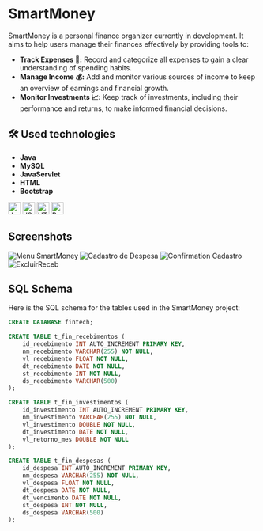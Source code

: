 # SmartMoney

SmartMoney is a personal finance organizer currently in development. It aims to help users manage their finances effectively by providing tools to:

- **Track Expenses 💸:** Record and categorize all expenses to gain a clear understanding of spending habits.
- **Manage Income 💰:** Add and monitor various sources of income to keep an overview of earnings and financial growth.
- **Monitor Investments 📈:** Keep track of investments, including their performance and returns, to make informed financial decisions.


## 🛠 Used technologies
- **Java**
- **MySQL**
- **JavaServlet**
- **HTML**
- **Bootstrap**
<div>
  <img src="https://www.svgrepo.com/show/452234/java.svg" alt="Java Logo" width="25"/>
  <img src="https://www.svgrepo.com/show/452045/js.svg" alt="JSLogo" width="25"/>
  <img src="https://www.svgrepo.com/show/452228/html-5.svg" alt="HTML Logo" width="25"/>
  <img src="https://www.svgrepo.com/show/353498/bootstrap.svg" alt="Bootstrap" width="25"/>
</div>

## Screenshots
![Menu SmartMoney](https://github.com/user-attachments/assets/c2c30171-fafc-4571-baea-beb34c0a3cdd)
![Cadastro de Despesa](https://github.com/user-attachments/assets/6b0936df-e241-4cb2-bd35-2733704a1baa)
![Confirmation Cadastro](https://github.com/user-attachments/assets/62acbbf3-71f1-45cb-b984-5ca3331c4235)
![ExcluirReceb](https://github.com/user-attachments/assets/c0e34c11-29e2-4e7a-a289-881ee36fd24d)

## SQL Schema

Here is the SQL schema for the tables used in the SmartMoney project:

```sql
CREATE DATABASE fintech;

CREATE TABLE t_fin_recebimentos (
    id_recebimento INT AUTO_INCREMENT PRIMARY KEY,
    nm_recebimento VARCHAR(255) NOT NULL,
    vl_recebimento FLOAT NOT NULL,
    dt_recebimento DATE NOT NULL,
    st_recebimento INT NOT NULL,
    ds_recebimento VARCHAR(500)
);

CREATE TABLE t_fin_investimentos (
    id_investimento INT AUTO_INCREMENT PRIMARY KEY,
    nm_investimento VARCHAR(255) NOT NULL,
    vl_investimento DOUBLE NOT NULL,
    dt_investimento DATE NOT NULL,
    vl_retorno_mes DOUBLE NOT NULL
);

CREATE TABLE t_fin_despesas (
    id_despesa INT AUTO_INCREMENT PRIMARY KEY,
    nm_despesa VARCHAR(255) NOT NULL,
    vl_despesa FLOAT NOT NULL,
    dt_despesa DATE NOT NULL,
    dt_vencimento DATE NOT NULL,
    st_despesa INT NOT NULL,
    ds_despesa VARCHAR(500)
);



